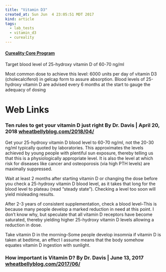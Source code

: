 ```yaml
---
title: "Vitamin D3"
created_at: Sun Jun  4 23:05:51 MDT 2017
kind: article
tags:
  - lab_tests
  - vitamin_d3
  - cureality
---
```


<h4>
  <a href="https://www.cureality.com/reports/cureality_core_program" target="_blank">Cureality Core Program</a>
</h4>

Target blood level of 25-hydroxy vitamin D of 60-70 ng/ml

Most common dose to achieve this level: 6000 units per day of vitamin D3
(cholecalciferol) in gelcap form to assure absorption. Blood levels of
25-hydroxy vitamin D are advised every 6 months at the start to gauge
the adequacy of dosing

<h1>Web Links</h1>

<h3>
  Ten rules to get your vitamin D just right By Dr. Davis | April 20, 2018
  <a href="http://www.wheatbellyblog.com/2018/04/ten-ways-get-vitamin-d-just-right/?inf_contact_key=dd14cb56a99073e1336ac41321874b0ee8abe71b67fccec35957adc99cea5440" target="_blank">wheatbellyblog.com/2018/04/</a>
</h3>

Get your 25-hydroxy vitamin D blood level to 60-70 ng/ml, not the 20-30
ng/ml typically quoted by laboratories. This approximates the levels
achieved by young people with plentiful sun exposure, thereby telling us
that this is a physiologically appropriate level. It is also the level
at which risk for diseases like cancer and osteoporosis (via high PTH
levels) are maximally suppressed.

Wait at least 2 months after starting vitamin D or changing the dose
before you check a 25-hydroxy vitamin D blood level, as it takes that
long for the blood level to plateau (read “steady state”). Checking
a level too soon will yield misleading results.

After 2-3 years of consistent supplementation, check a blood level–This
is because many people develop a marked reduction in need at this point. I
don’t know why, but speculate that all vitamin D receptors have become
saturated, thereby yielding higher 25-hydroxy vitamin D levels allowing
a reduction in dose.

Take vitamin D in the morning–Some people develop insomnia if vitamin
D is taken at bedtime, an effect I assume means that the body somehow
equates vitamin D ingestion with sunlight.

<h3>
  How important is Vitamin D?  By Dr. Davis | June 13, 2017 
  <a href="http://www.wheatbellyblog.com/2017/06/important-vitamin-d/?inf_contact_key=dafad4a46ba0e632fa9dc4d12d57044b65520aa25646db36a31cee4b4ea37a86" target="_blank">wheatbellyblog.com/2017/06/</a>
</h3>

<!--
html boilerplate
<a href="" target="_blank"></a>
<a name=""></a>
<img src="" width="400px">
<ul>
  <li></li>
</ul>
<pre>
</pre>
<pre><code>
</code></pre>
<math xmlns='http://www.w3.org/1998/Math/MathML' display='block'>
</math>
-->
